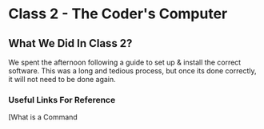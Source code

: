 # Class 2 - The Coder's Computer

## What We Did In Class  2?

We spent the afternoon following a guide to set up & install the correct software. 
This was a long and tedious process, but once its done correctly, it will not need to be done again.

### Useful Links For Reference

[What is a Command 

